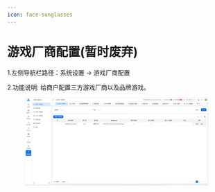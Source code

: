 ```yaml
---
icon: face-sunglasses
---
```


# 游戏厂商配置(暂时废弃)

1.左侧导航栏路径：系统设置 → 游戏厂商配置

2.功能说明: 给商户配置三方游戏厂商以及品牌游戏。

<figure><img src="../.gitbook/assets/image (261).png" alt=""><figcaption></figcaption></figure>
